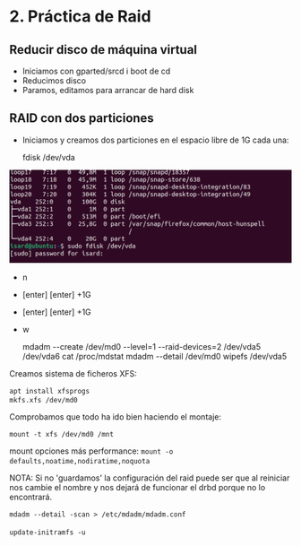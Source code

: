 # 2. Práctica de Raid

## Reducir disco de máquina virtual

- Iniciamos con gparted/srcd i boot de cd
- Reducimos disco
- Paramos, editamos para arrancar de hard disk

## RAID con dos particiones

- Iniciamos y creamos dos particiones en el espacio libre de 1G cada una:

    fdisk /dev/vda

![](assets/upload_e7df0636d1b4df95c7fd904a4fcaffa2.png)


- n
- [enter] [enter] +1G
- [enter] [enter] +1G
- w

    mdadm --create /dev/md0 --level=1 --raid-devices=2 /dev/vda5 /dev/vda6
    cat /proc/mdstat
    mdadm --detail /dev/md0
    wipefs /dev/vda5

Creamos sistema de ficheros XFS:

    apt install xfsprogs
    mkfs.xfs /dev/md0

Comprobamos que todo ha ido bien haciendo el montaje:

    mount -t xfs /dev/md0 /mnt

mount opciones más performance: `mount -o defaults,noatime,nodiratime,noquota`


NOTA: Si no 'guardamos' la configuración del raid puede ser que al reiniciar nos cambie el nombre y nos dejará de funcionar el drbd porque no lo encontrará.

    mdadm --detail -scan > /etc/mdadm/mdadm.conf

    update-initramfs -u
